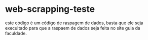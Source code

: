 # web-scrapping-teste
este código é um código de raspagem de dados, basta que ele seja execultado para que a raspaem de dados seja feita no site guia da faculdade.
